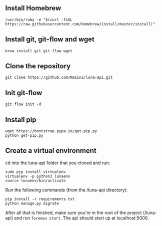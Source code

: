 ## Install Homebrew

`/usr/bin/ruby -e "$(curl -fsSL https://raw.githubusercontent.com/Homebrew/install/master/install)"`

## Install git, git-flow and wget

```brew install git git-flow wget```

## Clone the repository

`git clone https://github.com/MazinZ/luna-api.git`

## Init git-flow

```git flow init -d```

## Install pip

```
wget https://bootstrap.pypa.io/get-pip.py
python get-pip.py
```

## Create a virtual environment
cd into the luna-api folder that you cloned and run:

```
sudo pip install virtualenv
virtualenv -p python3 lunaenv
source lunaenv/bin/activate
```

Run the following commands (from the /luna-api directory):

```
pip install -r requirements.txt
python manage.py migrate
```

After all that is finished, make sure you're in the root of the project (/luna-api) and run `foreman start`.
The api should start up at localhost:5000.

